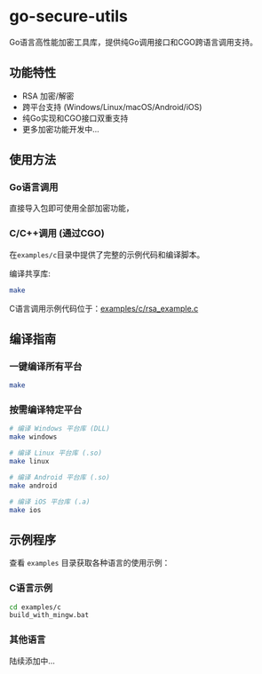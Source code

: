 # go-secure-utils

Go语言高性能加密工具库，提供纯Go调用接口和CGO跨语言调用支持。

## 功能特性

- RSA 加密/解密
- 跨平台支持 (Windows/Linux/macOS/Android/iOS)
- 纯Go实现和CGO接口双重支持
- 更多加密功能开发中...

## 使用方法

### Go语言调用

直接导入包即可使用全部加密功能，

### C/C++调用 (通过CGO)

在`examples/c`目录中提供了完整的示例代码和编译脚本。

编译共享库:

```bash
make
```

C语言调用示例代码位于：[examples/c/rsa_example.c](examples/c/rsa_example.c)

## 编译指南

### 一键编译所有平台

```bash
make
```

### 按需编译特定平台

```bash
# 编译 Windows 平台库 (DLL)
make windows

# 编译 Linux 平台库 (.so)
make linux

# 编译 Android 平台库 (.so)
make android

# 编译 iOS 平台库 (.a)
make ios
```

## 示例程序

查看 `examples` 目录获取各种语言的使用示例：

### C语言示例
```bash
cd examples/c
build_with_mingw.bat
```

### 其他语言
陆续添加中...
